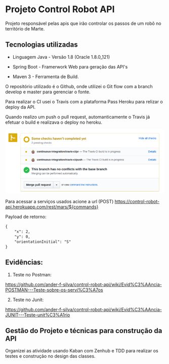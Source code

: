 # Projeto Control Robot API

Projeto responsável pelas apis que irão controlar os passos de um robô no território de Marte.

## Tecnologias utilizadas

* Linguagem Java - Versão 1.8 (Oracle 1.8.0_121)

* Spring Boot - Framerwork Web para geração das API's

* Maven 3 - Ferramenta de Build.

O repositório utilizado é o Github, onde utilizei o Git flow com a branch develop e master para gerenciar o fonte.

Para realizar o CI usei o Travis com a plataforma Pass Heroku para relizar o deploy da API.

Quando realizo um push o pull request, automanticamente o Travis já efetuar o build e realizava o deploy no heroku.

![Travis](https://github.com/ander-f-silva/control-robot-api/blob/master/images/travis.png)

Para acessar a serviços usados acione a url (POST) https://control-robot-api.herokuapp.com/rest/mars/${commands}

Payload de retorno:

```
{
    "x": 2,
    "y": 0,
    "orientationInitial": "S"
}
```
## Evidências:

1. Teste no Postman:

https://github.com/ander-f-silva/control-robot-api/wiki/Evid%C3%AAncia-POSTMAN---Teste-sobre-os-servi%C3%A7os

2. Teste no Junit:

https://github.com/ander-f-silva/control-robot-api/wiki/Evid%C3%AAncia-JUNIT---Teste-unit%C3%A1rio

## Gestão do Projeto e técnicas para construção da API

Organizei as atividade usando Kaban com Zenhub e TDD para realizar os testes e construção no design das classes.
